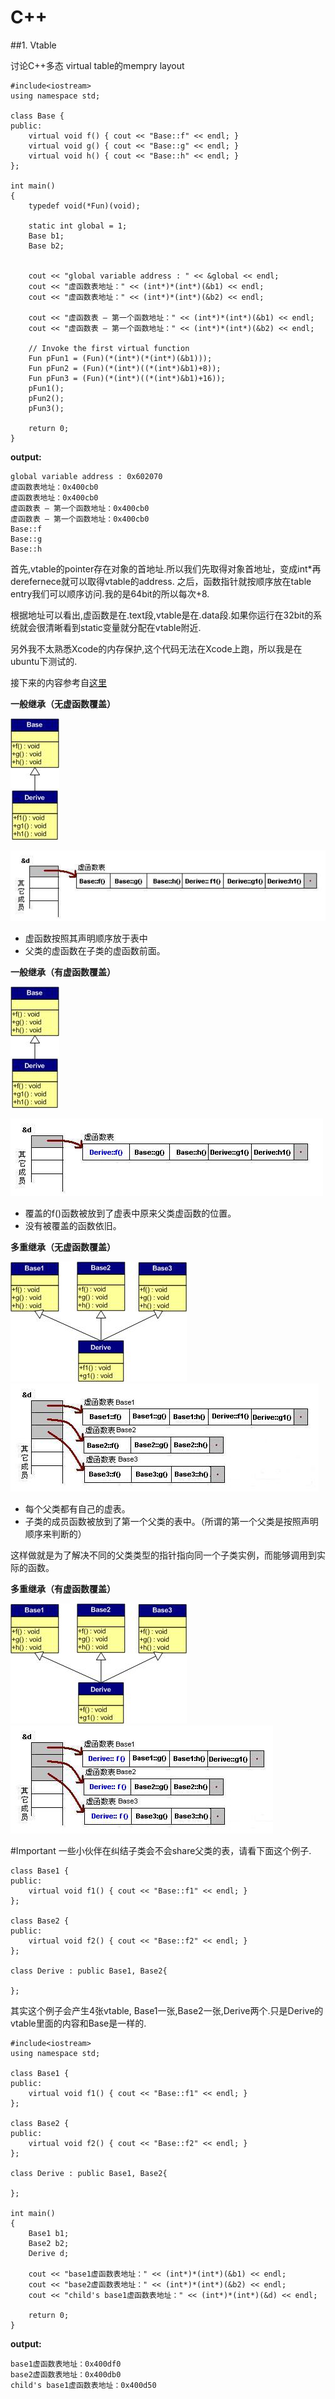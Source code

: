 # C++

##1. Vtable

讨论C++多态 virtual table的mempry layout

    #include<iostream>
    using namespace std;

    class Base {
    public:
        virtual void f() { cout << "Base::f" << endl; }
        virtual void g() { cout << "Base::g" << endl; }
        virtual void h() { cout << "Base::h" << endl; }
    };

    int main()
    {
        typedef void(*Fun)(void);
    
	    static int global = 1;
        Base b1;
        Base b2;
    

	    cout << "global variable address : " << &global << endl; 
        cout << "虚函数表地址：" << (int*)*(int*)(&b1) << endl;
        cout << "虚函数表地址：" << (int*)*(int*)(&b2) << endl;
    
        cout << "虚函数表 — 第一个函数地址：" << (int*)*(int*)(&b1) << endl;
        cout << "虚函数表 — 第一个函数地址：" << (int*)*(int*)(&b2) << endl;
    
        // Invoke the first virtual function
        Fun pFun1 = (Fun)(*(int*)(*(int*)(&b1)));
	    Fun pFun2 = (Fun)(*(int*)((*(int*)&b1)+8));
	    Fun pFun3 = (Fun)(*(int*)((*(int*)&b1)+16));
        pFun1();
	    pFun2();
	    pFun3();

        return 0;
    }
    
**output:**

    global variable address : 0x602070
    虚函数表地址：0x400cb0
    虚函数表地址：0x400cb0
    虚函数表 — 第一个函数地址：0x400cb0
    虚函数表 — 第一个函数地址：0x400cb0
    Base::f
    Base::g
    Base::h

首先,vtable的pointer存在对象的首地址.所以我们先取得对象首地址，变成int*再derefernece就可以取得vtable的address. 之后，函数指针就按顺序放在table entry我们可以顺序访问.我的是64bit的所以每次+8.

根据地址可以看出,虚函数是在.text段,vtable是在.data段.如果你运行在32bit的系统就会很清晰看到static变量就分配在vtable附近.

另外我不太熟悉Xcode的内存保护,这个代码无法在Xcode上跑，所以我是在ubuntu下测试的.

接下来的内容参考自[这里](http://blog.csdn.net/haoel/article/details/1948051)


**一般继承（无虚函数覆盖）**

![](./images/o_Drawing3.jpg) 

![](./images/o_vtable2.JPG)
* 虚函数按照其声明顺序放于表中
* 父类的虚函数在子类的虚函数前面。


**一般继承（有虚函数覆盖）**

![](./images/o_Drawing4.jpg)

![](./images/o_vtable3.JPG)

* 覆盖的f()函数被放到了虚表中原来父类虚函数的位置。
* 没有被覆盖的函数依旧。

**多重继承（无虚函数覆盖）**

![](./images/o_Drawing1.jpg) 
![](./images/o_vtable4.JPG)

* 每个父类都有自己的虚表。
* 子类的成员函数被放到了第一个父类的表中。（所谓的第一个父类是按照声明顺序来判断的）

这样做就是为了解决不同的父类类型的指针指向同一个子类实例，而能够调用到实际的函数。

**多重继承（有虚函数覆盖）**

![](./images/o_Drawing2.jpg) 
![](./images/o_vtable5.jpg)

#Important
一些小伙伴在纠结子类会不会share父类的表，请看下面这个例子.

    class Base1 {
    public:
        virtual void f1() { cout << "Base::f1" << endl; }
    };

    class Base2 {
    public:
        virtual void f2() { cout << "Base::f2" << endl; }
    };

    class Derive : public Base1, Base2{
 
    };
    
其实这个例子会产生4张vtable, Base1一张,Base2一张,Derive两个.只是Derive的vtable里面的内容和Base是一样的.

    #include<iostream>
    using namespace std;

    class Base1 {
    public:
        virtual void f1() { cout << "Base::f1" << endl; }
    };

    class Base2 {
    public:
        virtual void f2() { cout << "Base::f2" << endl; }
    };

    class Derive : public Base1, Base2{
 
    };

    int main()
    {
        Base1 b1;
        Base2 b2;
	    Derive d;
 
        cout << "base1虚函数表地址：" << (int*)*(int*)(&b1) << endl;
        cout << "base2虚函数表地址：" << (int*)*(int*)(&b2) << endl;
	    cout << "child's base1虚函数表地址：" << (int*)*(int*)(&d) << endl;

        return 0;
    }
    
**output:**

    base1虚函数表地址：0x400df0
    base2虚函数表地址：0x400db0
    child's base1虚函数表地址：0x400d50